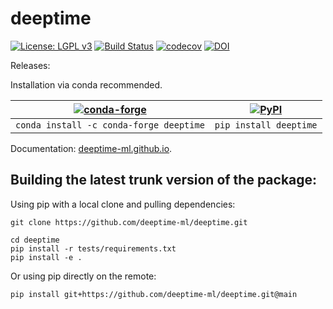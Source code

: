 # deeptime

[![License: LGPL v3](https://img.shields.io/badge/License-LGPL%20v3-blue.svg)](https://www.gnu.org/licenses/lgpl-3.0) [![Build Status](https://dev.azure.com/clonker/deeptime/_apis/build/status/deeptime-ml.deeptime?branchName=main)](https://dev.azure.com/clonker/deeptime/_build/latest?definitionId=1&branchName=main) [![codecov](https://codecov.io/gh/deeptime-ml/deeptime/branch/main/graph/badge.svg?token=MgQZqDM4sK)](https://codecov.io/gh/deeptime-ml/deeptime) [![DOI](https://img.shields.io/badge/DOI-10.1088%2F2632--2153%2Fac3de0-blue)](https://doi.org/10.1088/2632-2153/ac3de0)

Releases:

Installation via conda recommended.

|  [![conda-forge](https://img.shields.io/conda/v/conda-forge/deeptime?color=brightgreen&label=conda-forge)](https://github.com/conda-forge/deeptime-feedstock) 	|   [![PyPI](https://badge.fury.io/py/deeptime.svg)](https://pypi.org/project/deeptime)	|
|:-:	|:-:	|
|  `conda install -c conda-forge deeptime` |  `pip install deeptime`  	|

Documentation: [deeptime-ml.github.io](https://deeptime-ml.github.io/).

## Building the latest trunk version of the package:

Using pip with a local clone and pulling dependencies:
```
git clone https://github.com/deeptime-ml/deeptime.git

cd deeptime
pip install -r tests/requirements.txt
pip install -e .
```

Or using pip directly on the remote:
```
pip install git+https://github.com/deeptime-ml/deeptime.git@main
```
